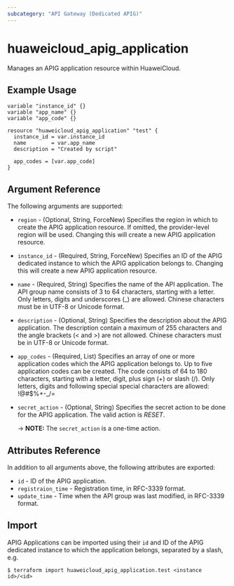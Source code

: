```yaml
---
subcategory: "API Gateway (Dedicated APIG)"
---
```


# huaweicloud_apig_application

Manages an APIG application resource within HuaweiCloud.

## Example Usage

```hcl
variable "instance_id" {}
variable "app_name" {}
variable "app_code" {}

resource "huaweicloud_apig_application" "test" {
  instance_id = var.instance_id
  name        = var.app_name
  description = "Created by script"

  app_codes = [var.app_code]
}
```

## Argument Reference

The following arguments are supported:

* `region` - (Optional, String, ForceNew) Specifies the region in which to create the APIG application resource.
  If omitted, the provider-level region will be used.
  Changing this will create a new APIG application resource.

* `instance_id` - (Required, String, ForceNew) Specifies an ID of the APIG dedicated instance to which the APIG
  application belongs to.
  Changing this will create a new APIG application resource.

* `name` - (Required, String) Specifies the name of the API application.
  The API group name consists of 3 to 64 characters, starting with a letter.
  Only letters, digits and underscores (_) are allowed.
  Chinese characters must be in UTF-8 or Unicode format.

* `description` - (Optional, String) Specifies the description about the APIG application.
  The description contain a maximum of 255 characters and the angle brackets (< and >) are not allowed.
  Chinese characters must be in UTF-8 or Unicode format.

* `app_codes` - (Required, List) Specifies an array of one or more application codes which the APIG application
  belongs to.
  Up to five application codes can be created.
  The code consists of 64 to 180 characters, starting with a letter, digit, plus sign (+) or slash (/).
  Only letters, digits and following special special characters are allowed: !@#$%+-_/=

* `secret_action` - (Optional, String) Specifies the secret action to be done for the APIG application.
  The valid action is *RESET*.

  -> **NOTE:** The `secret_action` is a one-time action.

## Attributes Reference

In addition to all arguments above, the following attributes are exported:

* `id` - ID of the APIG application.
* `registraion_time` - Registration time, in RFC-3339 format.
* `update_time` - Time when the API group was last modified, in RFC-3339 format.

## Import

APIG Applications can be imported using their `id` and ID of the APIG dedicated instance to which the application
belongs, separated by a slash, e.g.
```
$ terraform import huaweicloud_apig_application.test <instance id>/<id>
```

